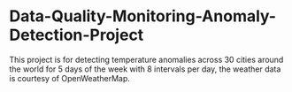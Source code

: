 # Data-Quality-Monitoring-Anomaly-Detection-Project
This project is for detecting temperature anomalies across 30 cities around the world for 5 days of the week with 8 intervals per day, the weather data is courtesy of OpenWeatherMap.
